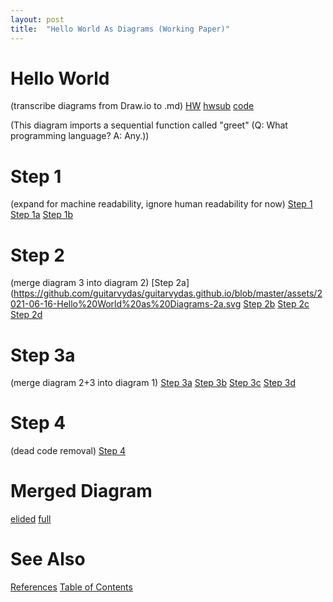 ```yaml
---
layout: post
title:  "Hello World As Diagrams (Working Paper)"
---
```


# Hello World
(transcribe diagrams from Draw.io to .md)
[HW](https://github.com/guitarvydas/guitarvydas.github.io/blob/master/assets/2021-06-16-Hello%20World%20as%20Diagrams-hw.svg)
[hwsub](https://github.com/guitarvydas/guitarvydas.github.io/blob/master/assets/2021-06-16-Hello%20World%20as%20Diagrams-hwsub.svg)
[code](https://github.com/guitarvydas/guitarvydas.github.io/blob/master/assets/2021-06-16-Hello%20World%20as%20Diagrams-hwhello.svg)

(This diagram imports a sequential function called "greet" (Q: What programming language? A: Any.))

# Step 1
(expand for machine readability, ignore human readability for now)
[Step 1](https://github.com/guitarvydas/guitarvydas.github.io/blob/master/assets/2021-06-16-Hello%20World%20as%20Diagrams-1.svg)
[Step 1a](https://github.com/guitarvydas/guitarvydas.github.io/blob/master/assets/2021-06-16-Hello%20World%20as%20Diagrams-1a.svg)
[Step 1b](https://github.com/guitarvydas/guitarvydas.github.io/blob/master/assets/2021-06-16-Hello%20World%20as%20Diagrams-1b.svg)

# Step 2
(merge diagram 3 into diagram 2)
[Step 2a](https://github.com/guitarvydas/guitarvydas.github.io/blob/master/assets/2021-06-16-Hello%20World%20as%20Diagrams-2a.svg
[Step 2b](https://github.com/guitarvydas/guitarvydas.github.io/blob/master/assets/2021-06-16-Hello%20World%20as%20Diagrams-2b.svg)
[Step 2c](https://github.com/guitarvydas/guitarvydas.github.io/blob/master/assets/2021-06-16-Hello%20World%20as%20Diagrams-2c.svg)
[Step 2d](https://github.com/guitarvydas/guitarvydas.github.io/blob/master/assets/2021-06-16-Hello%20World%20as%20Diagrams-2d.svg)

# Step 3a
(merge diagram 2+3 into diagram 1)
[Step 3a](https://github.com/guitarvydas/guitarvydas.github.io/blob/master/assets/2021-06-16-Hello%20World%20as%20Diagrams-3a.svg)
[Step 3b](https://github.com/guitarvydas/guitarvydas.github.io/blob/master/assets/2021-06-16-Hello%20World%20as%20Diagrams-3b.svg)
[Step 3c](https://github.com/guitarvydas/guitarvydas.github.io/blob/master/assets/2021-06-16-Hello%20World%20as%20Diagrams-3c.svg)
[Step 3d](https://github.com/guitarvydas/guitarvydas.github.io/blob/master/assets/2021-06-16-Hello%20World%20as%20Diagrams-3d.svg)

# Step 4
(dead code removal)
[Step 4](https://github.com/guitarvydas/guitarvydas.github.io/blob/master/assets/2021-06-16-Hello%20World%20as%20Diagrams-4%20remove%20dead%20code.svg)

# Merged Diagram
[elided](https://github.com/guitarvydas/guitarvydas.github.io/blob/master/assets/2021-06-16-Hello%20World%20as%20Diagrams-relative%20-%20rough%20in.svg)
[full](https://github.com/guitarvydas/guitarvydas.github.io/blob/master/assets/2021-06-16-Hello%20World%20as%20Diagrams-relative%20-%20full.svg)
# See Also

[References](https://guitarvydas.github.io/2021/01/14/References.html)
[Table of Contents](https://guitarvydas.github.io/2021/05/14/Table-Of-Contents.html)

<script src="https://utteranc.es/client.js" 
        repo="guitarvydas/guitarvydas.github.io" 
        issue-term="pathname" 
        theme="github-light" 
        crossorigin="anonymous" 
        async> 
</script> 
